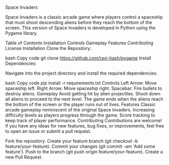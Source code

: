 Space Invaders

Space Invaders is a classic arcade game where players control a spaceship that must shoot descending aliens before they reach the bottom of the screen. This version of Space Invaders is developed in Python using the Pygame library.

Table of Contents
Installation
Controls
Gameplay
Features
Contributing
License
Installation
Clone the Repository:

bash
Copy code
git clone https://github.com/ravi-hash/pygame
Install Dependencies:

Navigate into the project directory and install the required dependencies:

bash
Copy code
pip install -r requirements.txt
Controls
Left Arrow: Move spaceship left.
Right Arrow: Move spaceship right.
Spacebar: Fire bullets to destroy aliens.
Gameplay
Avoid getting hit by alien projectiles.
Shoot down all aliens to proceed to the next level.
The game ends when the aliens reach the bottom of the screen or the player runs out of lives.
Features
Classic arcade gameplay reminiscent of the original Space Invaders.
Increasing difficulty levels as players progress through the game.
Score tracking to keep track of player performance.
Contributing
Contributions are welcome! If you have any ideas for new features, bug fixes, or improvements, feel free to open an issue or submit a pull request.

Fork the repository.
Create your feature branch (git checkout -b feature/your-feature).
Commit your changes (git commit -am 'Add some feature').
Push to the branch (git push origin feature/your-feature).
Create a new Pull Request.
